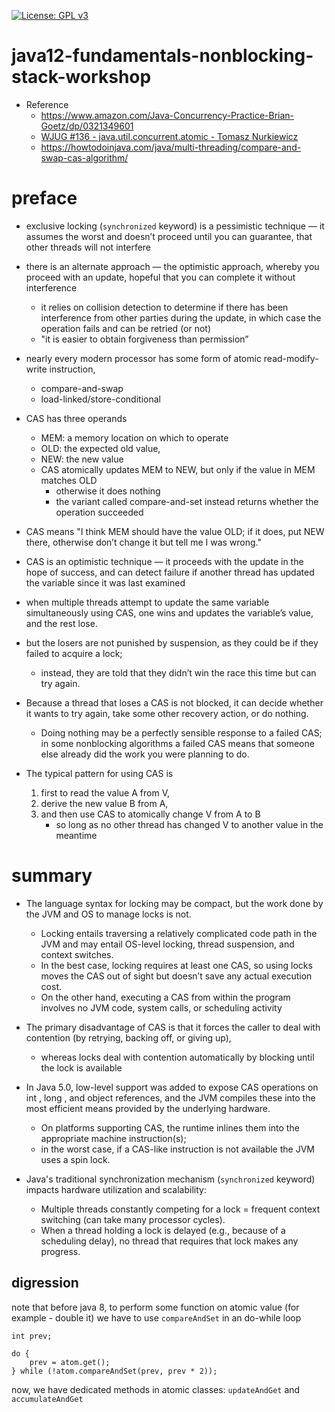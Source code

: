 [![License: GPL v3](https://img.shields.io/badge/License-GPLv3-blue.svg)](https://www.gnu.org/licenses/gpl-3.0)

# java12-fundamentals-nonblocking-stack-workshop

* Reference
    * https://www.amazon.com/Java-Concurrency-Practice-Brian-Goetz/dp/0321349601
    * [WJUG #136 - java.util.concurrent.atomic - Tomasz Nurkiewicz](https://www.youtube.com/watch?v=5qjFq0Pj5MU)
    * https://howtodoinjava.com/java/multi-threading/compare-and-swap-cas-algorithm/

# preface
* exclusive locking (`synchronized` keyword) is a pessimistic technique — it 
assumes the worst and doesn’t proceed until you can guarantee, that other
threads will not interfere
* there is an alternate approach — the optimistic approach, whereby you proceed 
with an update, hopeful that you can complete it without interference
    * it relies on collision detection to determine if there has been interference 
    from other parties during the update, in which case the operation fails and 
    can be retried (or not)
    * "it is easier to obtain forgiveness than permission”
* nearly every modern processor has some form of atomic read-modify-write instruction, 
    * compare-and-swap
    * load-linked/store-conditional
* CAS has three operands
    * MEM: a memory location on which to operate 
    * OLD: the expected old value, 
    * NEW: the new value 
    * CAS atomically updates MEM to NEW, but only if the value in MEM matches OLD
        * otherwise it does nothing
        * the variant called compare-and-set instead returns whether the operation
          succeeded
* CAS means "I think MEM should have the value OLD; if it does, put NEW
there, otherwise don’t change it but tell me I was wrong." 
* CAS is an optimistic technique — it proceeds with the update in the hope of 
success, and can detect failure if another thread has updated the variable since it 
was last examined

* when multiple threads attempt to update the same variable simultaneously
using CAS, one wins and updates the variable’s value, and the rest lose. 
* but the losers are not punished by suspension, as they could be if they failed to
acquire a lock; 
    * instead, they are told that they didn’t win the race this time but
can try again. 
* Because a thread that loses a CAS is not blocked, it can decide
whether it wants to try again, take some other recovery action, or do nothing.
    * Doing nothing may be a perfectly sensible response to a failed CAS; in some 
    nonblocking algorithms a failed CAS means that someone else already did the 
    work you were planning to do.

* The typical pattern for using CAS is 
    1. first to read the value A from V, 
    1. derive the new value B from A, 
    1. and then use CAS to atomically change V from A to B 
        * so long as no other thread has changed V to another value in the meantime

# summary
* The language syntax for locking may be compact, but the work done by the
JVM and OS to manage locks is not. 
    * Locking entails traversing a relatively complicated code path in the 
    JVM and may entail OS-level locking, thread suspension, and context switches. 
    * In the best case, locking requires at least one CAS, so using locks moves the 
    CAS out of sight but doesn’t save any actual execution cost. 
    * On the other hand, executing a CAS from within the program involves no JVM code,
    system calls, or scheduling activity
* The primary disadvantage of CAS is that it forces the caller to
deal with contention (by retrying, backing off, or giving up), 
    * whereas locks deal with contention automatically by blocking until the lock is available
* In Java 5.0, low-level support was added to expose CAS operations on int , long ,
and object references, and the JVM compiles these into the most efficient means
provided by the underlying hardware. 
    * On platforms supporting CAS, the runtime inlines them into the appropriate machine 
    instruction(s); 
    * in the worst case, if a CAS-like instruction is not available the JVM uses a spin lock.

* Java's traditional synchronization mechanism (`synchronized` keyword) 
impacts hardware utilization and scalability:
    * Multiple threads constantly competing for a lock = 
    frequent context switching (can take many processor cycles). 
    * When a thread holding a lock is delayed (e.g., because of a scheduling 
    delay), no thread that requires that lock makes any progress.

## digression
note that before java 8, to perform some function on atomic value (for example - double it) 
we have to use `compareAndSet` in an do-while loop
```
int prev;

do {
    prev = atom.get();
} while (!atom.compareAndSet(prev, prev * 2));
```
now, we have dedicated methods in atomic classes: `updateAndGet` and `accumulateAndGet`